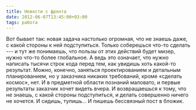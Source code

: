 ```yaml
---
title: Новости с фронта
date: 2012-06-07T13:45:00+03:00
tags: работа
---
```


Вот бывает так: новая задача настолько огромная, что не знаешь даже, с какой стороны к ней подступиться. Только соберешься что-то сделать --- и тут же понимаешь, что пользы от этих действий будет мизер, нужно что-то более глобальное. А ведь это означает, что нужно написать тысячи строк кода перед тем, как увидишь хоть какой-то результат. Можно, конечно, заняться проектированием и детальным планированием, но у заказчика никаких требований, кроме «сделать космос», нет. И в предметной области познаний маловато, и первые результаты заказчик хочет видеть вчера. И возвращаешься к тому, что не знаешь, с какой стороны подступиться, и делать совершенно ничего не хочется. И сидишь, тупишь... И пишешь бессвязный пост в бложик.